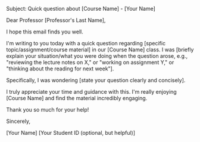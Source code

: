 Subject: Quick question about [Course Name] - [Your Name]

Dear Professor [Professor's Last Name],

I hope this email finds you well.

I'm writing to you today with a quick question regarding [specific topic/assignment/course material] in our [Course Name] class. I was [briefly explain your situation/what you were doing when the question arose, e.g., "reviewing the lecture notes on X," or "working on assignment Y," or "thinking about the reading for next week"].

Specifically, I was wondering [state your question clearly and concisely].

I truly appreciate your time and guidance with this. I'm really enjoying [Course Name] and find the material incredibly engaging.

Thank you so much for your help!

Sincerely,

[Your Name]
[Your Student ID (optional, but helpful)]
